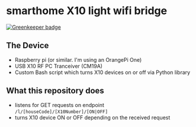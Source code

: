 # smarthome X10 light wifi bridge

[![Greenkeeper badge](https://badges.greenkeeper.io/insanity54/wifi-x10.svg)](https://greenkeeper.io/)

## The Device

  * Raspberry pi (or similar. I'm using an OrangePi One)
  * USB X10 RF PC Tranceiver (CM19A)
  * Custom Bash script which turns X10 devices on or off via Python library

## What this repository does

  * listens for GET requests on endpoint `/l/[houseCode]/[X10Number]/[ON|OFF]`
  * turns X10 device ON or OFF depending on the received request

